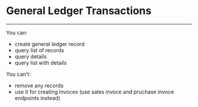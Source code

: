 # General Ledger Transactions
---
You can:
- create general ledger record
- query list of records
- query details
- query list with details

You can't:
- remove any records
- use it for creating invoces (use sales invoce and pruchase invoce endpoints instead)


